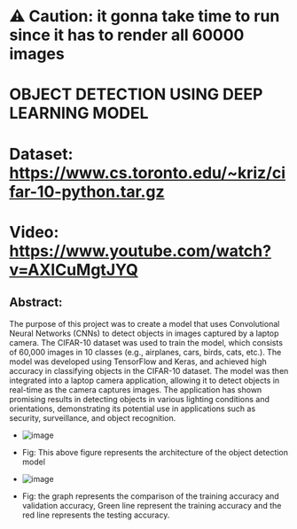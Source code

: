 # ⚠️ Caution: it gonna take time to run since it has to render all 60000 images

# OBJECT DETECTION USING DEEP LEARNING MODEL

# Dataset: https://www.cs.toronto.edu/~kriz/cifar-10-python.tar.gz
# Video: https://www.youtube.com/watch?v=AXICuMgtJYQ


## Abstract: 

  The purpose of this project was to create a model that uses Convolutional Neural Networks (CNNs) to detect objects in images captured by a laptop camera. The CIFAR-10 dataset was used to train the model, which consists of 60,000 images in 10 classes (e.g., airplanes, cars, birds, cats, etc.). The model was developed using TensorFlow and Keras, and achieved high accuracy in classifying objects in the CIFAR-10 dataset. The model was then integrated into a laptop camera application, allowing it to detect objects in real-time as the camera captures images. The application has shown promising results in detecting objects in various lighting conditions and orientations, demonstrating its potential use in applications such as security, surveillance, and object recognition.


- ![image](https://github.com/vijay9237865/ISL_Final_Project/assets/81625376/7e06b7e6-e682-4d41-ad04-f1d61854da66)
- Fig: This above figure represents the architecture of the object detection model


- ![image](https://github.com/vijay9237865/ISL_Final_Project/assets/81625376/e33d9f37-4029-4a33-9663-208c1f14466d)
- Fig: the graph represents the comparison of the training accuracy and validation accuracy, Green line represent the training accuracy and the red line represents the testing accuracy.


